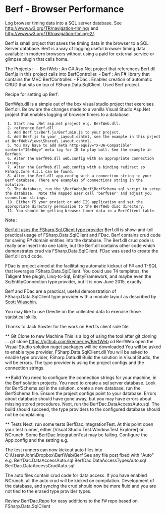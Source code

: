 # Berf - Browser Performance

Log browser timing data into a SQL server database.
See http://www.w3.org/TR/navigation-timing/ and http://www.w3.org/TR/navigation-timing-2/.

Berf is small project that saves the timing data in the browser to a SQL Server database.
Berf is a way of logging useful browser timing data available in modern browsers without using a paid for external service or glimpse plugin that calls home.


The Projects :-
     - BerfWeb : An C# Asp.Net project that references Berf.dll. Berf.js in this project calls into BerfController.
     - Berf : An F# library that contains the MVC BerfController. 
     - FDac : Enables creation of automatic CRUD that sits on top of FSharp.Data.SqlClient. Used Berf project.

Recipe for setting up Berf:

BerfWeb.dll is a simple out of the box visual studio project that exercises Berf.dll.
Below are the changes made to a vanilla Visual Studio Asp.Net project that enables logging of browser timers to a database.

     1. Start new .Net asp.net project e.g. BerfWeb.dll.
     2. reference Berf.dll
     3. Add Berf.ts/Berf.js/Berf.min.js to your project.
     4. Add Berf.js to your _Layout.cshtml, see the example in this prject at BerfWeb\Views\Shared\_Layout.cshtml.
     5. You may have to add meta http-equiv="X-UA-Compatible" content="IE=Edge" meta tag for IE to play ball. See the example in BerfWeb.
     6. Alter the BerfWeb.dll web.config with an appropriate connection string.
     7. Alter the BerfWeb.dll web.config with a binding redirect so FSharp.Core 4.3.1 can be found.
     8. Alter the Berf.dll app.config with a connection string to your Berf database. There are examples of connections string in the solution.
     9. The database, run the \BerfWeb\Berf\BerfSchema.sql script to setup the database.  Note the mapped user call 'berfUser' and adjust you connection strings.
     10. Either F5 your project or add IIS application and set the appropriate directory permission to the BerfWeb disc directory.
     11. You should be getting browser timer data in a BerfClient table.

Note :

[Berf.dll uses the FSharp.Sql.Client type provider](http://fsprojects.github.io/FSharp.Data.SqlClient/)
Berf.dll is show-and-tell practical usage of FSharp.Data.SqlClient and FDac.
Berf contains crud code for saving F# domain entities into the database. 
The Berf.dll crud code is really one insert into one table, but the Berf.dll contains other code which demonstrates crud via FSharp.Data.SqlClient.
FDac was used to create the Berf.dll crud code.

FDac is project aimed at the facilitating automatic kickout of F# and T-SQL that leverages FSharp.Data.SqlClient.
You could use T4 templates, the Taligent free plugin, Linq-to-Sql, EntityFramework, and maybe even the SqlEntityConnection type provider, but it is now June 2015, exactly.

Berf and FDac are a practical, useful demonstration of FSharp.Data.SqlClient type provider with a module layout as described by [Scott Wlaschin](http://fsharpforfunandprofit.com/posts/recipe-part3/).

You may like to use Deedle on the collected data to exercise those statistical skills.

Thanks to Jack Sowter for the work on Berf.ts client side file.

** Git Clone to new Machine
This is a log of using the tool after git cloning ...
git clone https://github.com/jkennerley/BerfWeb
cd BerfWeb
open the Visual Studio solution
nuget packages will be downloaded
You will be asked to enable type provider, FSharp.Data.SqlClient.dll
You will be asked to enable type provider, FSharp.Data.dll
Build the solution in Visual Studio, the will be errors.
The type provider is using the project configs and the connection strings.

**Build 
You need to configure the connection strings for your machine, in the Berf solution projects.
You need to create a sql server database.
Look for BerfSchema.sql in the solution, create a new database, run the BerfSchema file.
Ensure the project configs point to your database.
Errors about database should have gone away, but you may have errors about missing stored procedures.
Next, run the BerfDac.DataAccessAuto.sql.
The build should succeed, the type providers to the configured database should not be complaining.

** Tests
Next, run some tests BerfDac.IntegrationTest.
At this point open your test runner, 
either [Visual Studio.Test.Window.Test Explorer] or NCrunch.
Some BerfDac.IntegrationTest may be failing.
Configure the App.config and the setting e.g.
    <add key="FileDropDirectory" value="C:\Users\John\Dropbox\BerfWeb\Berf" />

The test runners can now kickout auto files into C:\Users\John\Dropbox\BerfWeb\Berf
  See any file post fixed with "Auto" e.g.
    BerfDac.DataAccessAuto.sql
    BerfDac.DataAccessTypesAuto.sql
    BerfDac.DataAccessCrudAuto.sql

The auto files contain crud code for data access. 
If you have enabled NCrunch, all the auto crud will be kicked on compilation.
Development  of the database, and syncing the crud should now be more fluid and 
you are not tied to the erased type provider types.

Review BerfDac.Repo for easy additions to the F# repo based on FSharp.Data.SqlClient

